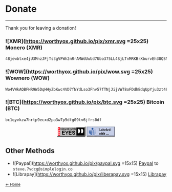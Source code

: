 # Donate

---

Thank you for leaving a donation!


### ![XMR](https://worthyox.github.io/pix/xmr.svg =25x25) Monero (XMR)

```
48jewbtxe4jU3MnzJFjTs3gVFWh2nRrAMWdUuUd7Ubo375LL4SjLTnMRKBrXburvEh38QSNLrJy3EateykVCypnm6gcT9bh
```


### ![WOW](https://worthyox.github.io/pix/wow.svg =25x25) Wownero (WOW)

```
Wo4VWkAQBFHR9W5DqHHyZbKwc4VD7fNYdLso3Fhv57fTNjJijVWT8oFDdhBdqUpYju3zt48cYvMHCJhWnyczzpup1SCBi2FMu
```


### ![BTC](https://worthyox.github.io/pix/btc.svg =25x25) Bitcoin (BTC)

```
bc1qyvkzw7hrtp9ecxd2pa3w7p5dfg09tv6jfrs0df
```


<center>
<img src="pix/gif/best_viewed_with_eyes.gif" alt="Best Viewed With Eyes">
<img src="pix/gif/icra.gif" alt="ICRA">
</center>


## Other Methods

- ![Paypal](https://worthyox.github.io/pix/paypal.svg =15x15) [Paypal](https://www.paypal.com/paypalme/worthyox) to `steve.7vdcg@simplelogin.co`
- ![Librapay](https://worthyox.github.io/pix/liberapay.svg =15x15) [Librapay](https://liberapay.com/worthyox/)

<small><a href="index.html">← Home</a></small>
